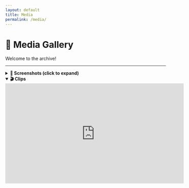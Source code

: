 ```yaml
---
layout: default
title: Media
permalink: /media/
---
```


<link rel="stylesheet" href="assets/css/style.css">

# 🎥 Media Gallery

Welcome to the archive!

---

<details>
  <summary><strong>📸 Screenshots (click to expand)</strong></summary>

![Op Screenshot 1](/1/assets/images/arma-mad-screenshot.png)  
![Op Screenshot 2](/1/assets/images/another-screenshot.png)  

</details>

<details open>
  <summary><strong>🎬 Clips</strong></summary>

  <iframe width="560" height="315" src="https://www.youtube.com/embed/YOUR_VIDEO_ID" frameborder="0" allowfullscreen></iframe>

</details>
